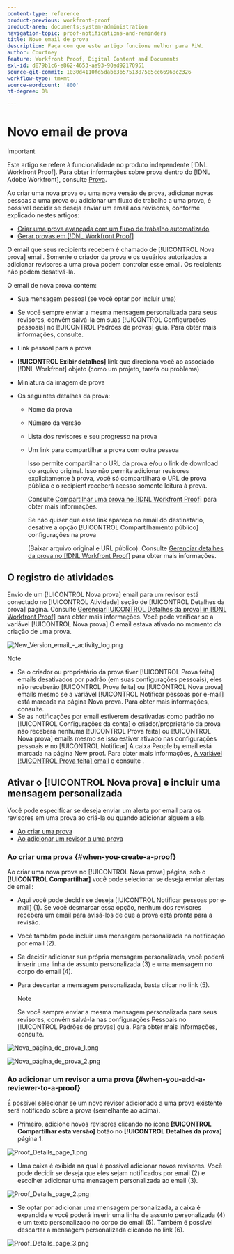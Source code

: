 ```yaml
---
content-type: reference
product-previous: workfront-proof
product-area: documents;system-administration
navigation-topic: proof-notifications-and-reminders
title: Novo email de prova
description: Faça com que este artigo funcione melhor para PiW.
author: Courtney
feature: Workfront Proof, Digital Content and Documents
exl-id: d879b1c6-e862-4653-aa93-90ad92170951
source-git-commit: 1030d4110fd5dabb3b5751387585cc66968c2326
workflow-type: tm+mt
source-wordcount: '800'
ht-degree: 0%

---
```


# Novo email de prova

>[!IMPORTANT]
>
>Este artigo se refere à funcionalidade no produto independente [!DNL Workfront Proof]. Para obter informações sobre prova dentro do [!DNL Adobe Workfront], consulte [Prova](../../../review-and-approve-work/proofing/proofing.md).

<!--
<p style="color: #000000;" data-mc-conditions="QuicksilverOrClassic.Draft mode">Make this article work better for PiW.</p>
-->

Ao criar uma nova prova ou uma nova versão de prova, adicionar novas pessoas a uma prova ou adicionar um fluxo de trabalho a uma prova, é possível decidir se deseja enviar um email aos revisores, conforme explicado nestes artigos:

* [Criar uma prova avançada com um fluxo de trabalho automatizado](../../../review-and-approve-work/proofing/creating-proofs-within-workfront/create-automated-proof-workflow.md)
* [Gerar provas em [!DNL Workfront Proof]](../../../workfront-proof/wp-work-proofsfiles/create-proofs-and-files/generate-proofs.md)

O email que seus recipients recebem é chamado de [!UICONTROL Nova prova] email. Somente o criador da prova e os usuários autorizados a adicionar revisores a uma prova podem controlar esse email. Os recipients não podem desativá-la.

O email de nova prova contém:

* Sua mensagem pessoal (se você optar por incluir uma)
* Se você sempre enviar a mesma mensagem personalizada para seus revisores, convém salvá-la em suas [!UICONTROL Configurações pessoais] no [!UICONTROL Padrões de provas] guia. Para obter mais informações, consulte.
* Link pessoal para a prova
* **[!UICONTROL Exibir detalhes]** link que direciona você ao associado [!DNL Workfront] objeto (como um projeto, tarefa ou problema)
* Miniatura da imagem de prova
* Os seguintes detalhes da prova:

   * Nome da prova
   * Número da versão
   * Lista dos revisores e seu progresso na prova
   * Um link para compartilhar a prova com outra pessoa

     Isso permite compartilhar o URL da prova e/ou o link de download do arquivo original. Isso não permite adicionar revisores explicitamente à prova, você só compartilhará o URL de prova pública e o recipient receberá acesso somente leitura à prova.

     Consulte [Compartilhar uma prova no [!DNL Workfront Proof]](../../../workfront-proof/wp-work-proofsfiles/share-proofs-and-files/share-proof.md) para obter mais informações.

     Se não quiser que esse link apareça no email do destinatário, desative a opção [!UICONTROL Compartilhamento público] configurações na prova

     (Baixar arquivo original e URL público). Consulte [Gerenciar detalhes da prova no [!DNL Workfront Proof]](../../../workfront-proof/wp-work-proofsfiles/manage-your-work/manage-proof-details.md) para obter mais informações.

## O registro de atividades

Envio de um [!UICONTROL Nova prova] email para um revisor está conectado no [!UICONTROL Atividade] seção de [!UICONTROL Detalhes da prova] página. Consulte  [Gerenciar[!UICONTROL  Detalhes da prova] in [!DNL Workfront Proof]](../../../workfront-proof/wp-work-proofsfiles/manage-your-work/manage-proof-details.md) para obter mais informações. Você pode verificar se a variável [!UICONTROL Nova prova] O email estava ativado no momento da criação de uma prova.

![New_Version_email_-_activity_log.png](assets/new-verison-email---acitivity-log-350x44.png)

>[!NOTE]
>
>* Se o criador ou proprietário da prova tiver [!UICONTROL Prova feita] emails desativados por padrão (em suas configurações pessoais), eles não receberão [!UICONTROL Prova feita] ou [!UICONTROL Nova prova] emails mesmo se a variável [!UICONTROL Notificar pessoas por e-mail] está marcada na página Nova prova. Para obter mais informações, consulte.
>* Se as notificações por email estiverem desativadas como padrão no [!UICONTROL Configurações da conta] o criador/proprietário da prova não receberá nenhuma [!UICONTROL Prova feita] ou [!UICONTROL Nova prova] emails mesmo se isso estiver ativado nas configurações pessoais e no [!UICONTROL Notificar] A caixa People by email está marcada na página New proof. Para obter mais informações, [A variável [!UICONTROL Prova feita] email](../../../workfront-proof/wp-emailsntfctns/proof-notifications-and-reminders/proof-made-email.md) e consulte .
>



## Ativar o [!UICONTROL Nova prova] e incluir uma mensagem personalizada

Você pode especificar se deseja enviar um alerta por email para os revisores em uma prova ao criá-la ou quando adicionar alguém a ela.

* [Ao criar uma prova](#when-you-create-a-proof)
* [Ao adicionar um revisor a uma prova](#when-you-add-a-reviewer-to-a-proof)

### Ao criar uma prova {#when-you-create-a-proof}

Ao criar uma nova prova no [!UICONTROL Nova prova] página, sob o **[!UICONTROL Compartilhar]** você pode selecionar se deseja enviar alertas de email:

* Aqui você pode decidir se deseja [!UICONTROL Notificar pessoas por e-mail] (1). Se você desmarcar essa opção, nenhum dos revisores receberá um email para avisá-los de que a prova está pronta para a revisão.
* Você também pode incluir uma mensagem personalizada na notificação por email (2).
* Se decidir adicionar sua própria mensagem personalizada, você poderá inserir uma linha de assunto personalizada (3) e uma mensagem no corpo do email (4).
* Para descartar a mensagem personalizada, basta clicar no link (5).

  >[!NOTE]
  >
  >Se você sempre enviar a mesma mensagem personalizada para seus revisores, convém salvá-la nas configurações Pessoais no [!UICONTROL Padrões de provas] guia. Para obter mais informações, consulte.

![Nova_página_de_prova_1.png](assets/new-proof-page-1-350x186.png)

![Nova_página_de_prova_2.png](assets/new-proof-page-2-350x283.png)

### Ao adicionar um revisor a uma prova {#when-you-add-a-reviewer-to-a-proof}

É possível selecionar se um novo revisor adicionado a uma prova existente será notificado sobre a prova (semelhante ao acima).

* Primeiro, adicione novos revisores clicando no ícone **[!UICONTROL Compartilhar esta versão]** botão no **[!UICONTROL Detalhes da prova]** página 1.

![Proof_Details_page_1.png](assets/proof-details-page-1-350x118.png)

* Uma caixa é exibida na qual é possível adicionar novos revisores. Você pode decidir se deseja que eles sejam notificados por email (2) e escolher adicionar uma mensagem personalizada ao email (3).

![Proof_Details_page_2.png](assets/proof-details-page-2-350x174.png)

* Se optar por adicionar uma mensagem personalizada, a caixa é expandida e você poderá inserir uma linha de assunto personalizada (4) e um texto personalizado no corpo do email (5). Também é possível descartar a mensagem personalizada clicando no link (6).

![Proof_Details_page_3.png](assets/proof-details-page-3-350x258.png)
